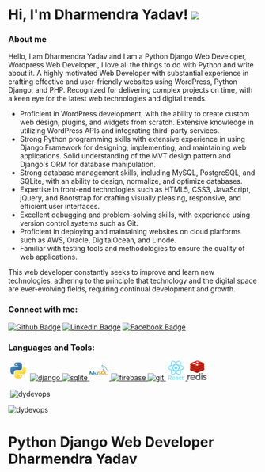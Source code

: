 # Hi, I'm Dharmendra Yadav! <img src="https://raw.githubusercontent.com/MartinHeinz/MartinHeinz/master/wave.gif" width="30px">

### About me
Hello, I am Dharmendra Yadav and I am a Python Django Web Developer, Wordpress Web Developer.,.I love all the things to do with Python and write about it.
A highly motivated Web Developer with substantial experience in crafting effective and user-friendly websites using WordPress, Python Django, and PHP. Recognized for delivering complex projects on time, with a keen eye for the latest web technologies and digital trends.
- Proficient in WordPress development, with the ability to create custom web design, plugins, and widgets from scratch. Extensive knowledge in utilizing WordPress APIs and integrating third-party services.
- Strong Python programming skills with extensive experience in using Django Framework for designing, implementing, and maintaining web applications. Solid understanding of the MVT design pattern and Django's ORM for database manipulation.
- Strong database management skills, including MySQL, PostgreSQL, and SQLite, with an ability to design, normalize, and optimize databases.
- Expertise in front-end technologies such as HTML5, CSS3, JavaScript, jQuery, and Bootstrap for crafting visually pleasing, responsive, and efficient user interfaces.
- Excellent debugging and problem-solving skills, with experience using version control systems such as Git.
- Proficient in deploying and maintaining websites on cloud platforms such as AWS, Oracle,  DigitalOcean, and Linode.
- Familiar with testing tools and methodologies to ensure the quality of web applications.

This web developer constantly seeks to improve and learn new technologies, adhering to the principle that technology and the digital space are ever-evolving fields, requiring continual development and growth.
### Connect with me:
[![Github Badge](https://img.shields.io/badge/-Github-000?style=flat-square&logo=Github&logoColor=white&link=https://github.com/dydevops)](https://github.com/dydevops)
[![Linkedin Badge](https://img.shields.io/badge/-LinkedIn-blue?style=flat-square&logo=Linkedin&logoColor=white&link=https://www.linkedin.com/in/dydevops/)](https://www.linkedin.com/in/dydevops/)
[![Facebook Badge](https://img.shields.io/badge/-Facebook-blue?style=flat-square&logo=Facebook&logoColor=white&link=https://www.facebook.com/dydevops)](https://www.facebook.com/dydevops)

<h3 align="left">Languages and Tools:</h3>

<p align="left"><a href="https://www.python.org" target="_blank" rel="noreferrer"><img src="https://raw.githubusercontent.com/devicons/devicon/master/icons/python/python-original.svg" alt="python" width="40" height="40"/></a> <a href="https://reactjs.org/" target="_blank" rel="noreferrer"> <a href="https://www.djangoproject.com/" target="_blank" rel="noreferrer"> <img src="https://cdn.iconscout.com/icon/free/png-256/django-11-1175036.png" alt="django" width="40" height="40"/> </a> <a href="https://www.docker.com/" target="_blank" rel="noreferrer"> <a href="https://www.sqlite.org/" target="_blank" rel="noreferrer"> <img src="https://www.vectorlogo.zone/logos/sqlite/sqlite-icon.svg" alt="sqlite" width="40" height="40"/> </a><a href="https://www.mysql.com/" target="_blank" rel="noreferrer"><img src="https://raw.githubusercontent.com/devicons/devicon/master/icons/mysql/mysql-original-wordmark.svg" alt="mysql" width="40" height="40"/> </a>  <a href="https://firebase.google.com/" target="_blank" rel="noreferrer"> <img src="https://www.vectorlogo.zone/logos/firebase/firebase-icon.svg" alt="firebase" width="40" height="40"/> </a> <a href="https://git-scm.com/" target="_blank" rel="noreferrer"> <img src="https://www.vectorlogo.zone/logos/git-scm/git-scm-icon.svg" alt="git" width="40" height="40"/> </a><a href="https://reactjs.org/" target="_blank" rel="noreferrer"><img src="https://raw.githubusercontent.com/devicons/devicon/master/icons/react/react-original-wordmark.svg" alt="react" width="40" height="40"/> </a> <a href="https://redis.io" target="_blank" rel="noreferrer"><img src="https://raw.githubusercontent.com/devicons/devicon/master/icons/redis/redis-original-wordmark.svg" alt="redis" width="40" height="40"/> </a></p>

<p>&nbsp;<img align="center" src="https://github-readme-stats.vercel.app/api?username=dydevops&show_icons=true&locale=en" alt="dydevops" /></p>

<p><img align="center" src="https://github-readme-streak-stats.herokuapp.com/?user=dydevops&" alt="dydevops" /></p>


# Python Django Web Developer Dharmendra Yadav
<a href="https://www.dydevops.com/">
</a>

